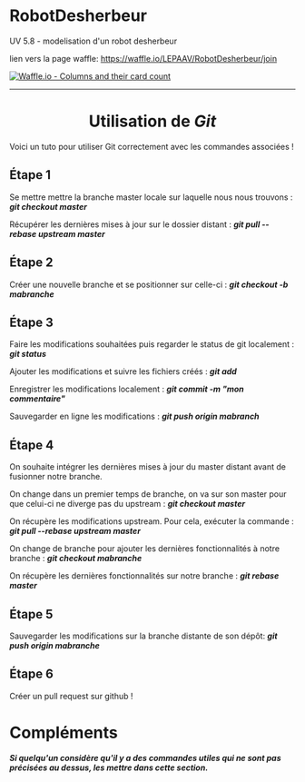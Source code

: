 # RobotDesherbeur
UV 5.8 - modelisation d'un robot desherbeur

lien vers la page waffle: https://waffle.io/LEPAAV/RobotDesherbeur/join

[![Waffle.io - Columns and their card count](https://badge.waffle.io/LEPAAV/RobotDesherbeur.svg?columns=all)](https://waffle.io/LEPAAV/RobotDesherbeur)

___

# <center> Utilisation de ***Git*** </center>



Voici un tuto pour utiliser Git correctement avec les commandes associées !

## Étape 1

Se mettre mettre la branche master locale sur laquelle nous nous trouvons :
***git checkout master***

Récupérer les dernières mises à jour sur le dossier distant :
***git pull --rebase upstream master***

## Étape 2

Créer une nouvelle branche et se positionner sur celle-ci : ***git checkout -b mabranche***

## Étape 3

Faire les modifications souhaitées puis regarder le status de git localement : ***git status***

Ajouter les modifications et suivre les fichiers créés : ***git add <some-file>***

Enregistrer les modifications localement : ***git commit -m "mon commentaire"***

Sauvegarder en ligne les modifications : ***git push origin mabranch***

## Étape 4

On souhaite intégrer les dernières mises à jour du master distant avant de fusionner notre branche.

On change dans un premier temps de branche, on va sur son master pour que celui-ci ne diverge pas du upstream :
***git checkout master***

On récupère les modifications upstream. Pour cela, exécuter la commande :
***git pull --rebase upstream master***

On change de branche pour ajouter les dernières fonctionnalités à notre branche :
***git checkout mabranche***

On récupère les dernières fonctionnalités sur notre branche :
***git rebase master***

## Étape 5

Sauvegarder les modifications sur la branche distante de son dépôt:
***git push origin mabranche***

## Étape 6

Créer un pull request sur github !

# Compléments

***Si quelqu'un considère qu'il y a des commandes utiles qui ne sont pas précisées au dessus, les mettre dans cette section.***

